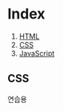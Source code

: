 
<head>

<title>index</title>


<meta charset="utf-8">
</head>
<body>
<link rel="stylesheet" href="style.css">
<h1>Index</h1>
<div id="grid">
<ol>

<li><a href="1.html"target="blank"title="html">HTML</a></li>
<li><a href="2.html"target="blank"title="CSS">CSS</a></li>
<li><a href="3.html"target="blank"title="JavaScript">JavaScript</a></li>
 </ol>
 <div id="article">
<h2>CSS</h2>
<p>
</p>
  연습용


</div>
</div>
</body>

